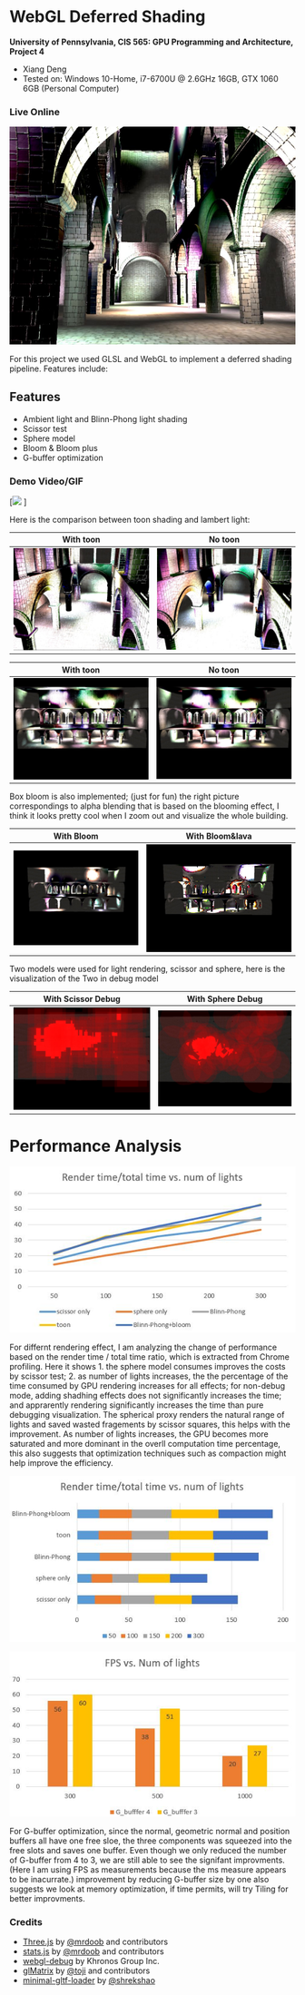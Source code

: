 WebGL Deferred Shading
======================

**University of Pennsylvania, CIS 565: GPU Programming and Architecture, Project 4** 

* Xiang Deng
* Tested on:  Windows 10-Home, i7-6700U @ 2.6GHz 16GB, GTX 1060 6GB (Personal Computer)


### Live Online

[![](img/thumb.JPG)](https://dengxianga.github.io/Project5-WebGL-Deferred-Shading-with-glTF)

For this project we used GLSL and WebGL to implement a deferred shading pipeline. Features include:

## Features

* Ambient light and Blinn-Phong light shading
* Scissor test
* Sphere model
* Bloom & Bloom plus
* G-buffer optimization 



### Demo Video/GIF

[![](img/scissor.gif) ] 



Here is the comparison between toon shading and lambert light:

With toon |  No toon 
:-------------------------:|:-------------------------:  
![](img/toon.JPG) | ![](img/notoon.JPG) 

With toon |  No toon 
:-------------------------:|:-------------------------:  
![](img/toon2.JPG) | ![](img/notoon2.JPG) 

Box bloom is also implemented; (just for fun) the right picture correspondings to 
alpha blending that is based on the blooming effect, I think it looks pretty cool when I zoom out and
visualize the whole building.

With Bloom |  With Bloom&lava
:-------------------------:|:-------------------------:  
![](img/bloomnolava.JPG) | ![](img/bloomlava.JPG) 

Two models were used for light rendering, scissor and sphere, here is the visualization of the Two
in debug model

With Scissor Debug |  With Sphere Debug
:-------------------------:|:-------------------------:  
![](img/scissordebug.JPG) | ![](img/spheredebug.JPG) 


# Performance Analysis 

![](img/chart1.JPG) 

For differnt rendering effect, I am analyzing the change of performance based on the render time / total time ratio, which is 
extracted from Chrome profiling.  Here it shows 1. the sphere model consumes improves the costs by scissor test; 2. as number of 
lights increases, the the percentage of the time consumed by GPU rendering increases for all effects; for non-debug mode, adding shadhing effects
does not significantly increases the time; and apprarently rendering significantly increases the time than pure debugging visualization.
The spherical proxy renders the natural range of lights and saved wasted fragements by scissor squares, this helps with the improvement.
As number of lights increases, the GPU becomes more saturated and more dominant in the overll computation time percentage, this also suggests that optimization techniques
such as compaction might help improve the efficiency. 

 
![](img/chart2.JPG) 

![](img/chart3.JPG)

For G-buffer optimization, since the normal, geometric normal and position buffers all have one free sloe,
the three components was squeezed into the free slots and saves one buffer. Even though we only reduced the number of 
G-buffer from 4 to 3, we are still able to see the signifant improvments. (Here I am using FPS as measurements because the ms measure appears to be inacurrate.)
improvement by reducing G-buffer size by one also suggests we look at memory optimization, if time permits, will try Tiling for better improvments.

### Credits

* [Three.js](https://github.com/mrdoob/three.js) by [@mrdoob](https://github.com/mrdoob) and contributors
* [stats.js](https://github.com/mrdoob/stats.js) by [@mrdoob](https://github.com/mrdoob) and contributors
* [webgl-debug](https://github.com/KhronosGroup/WebGLDeveloperTools) by Khronos Group Inc.
* [glMatrix](https://github.com/toji/gl-matrix) by [@toji](https://github.com/toji) and contributors
* [minimal-gltf-loader](https://github.com/shrekshao/minimal-gltf-loader) by [@shrekshao](https://github.com/shrekshao)
